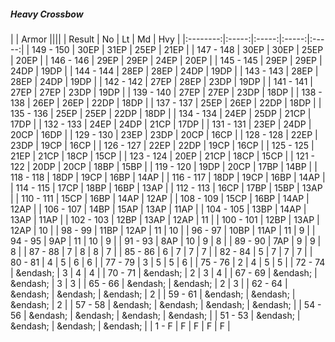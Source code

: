 ##### Heavy Crossbow

|      | Armor ||||
| Result | No | Lt | Md | Hvy |
|:--------:|:-----:|:-----:|:-----:|:-----:|
| 149 - 150 | 30EP | 31EP | 25EP | 21EP |
| 147 - 148 | 30EP | 30EP | 25EP | 20EP |
| 146 - 146 | 29EP | 29EP | 24EP | 20EP |
| 145 - 145 | 29EP | 29EP | 24DP | 19DP |
| 144 - 144 | 28EP | 28EP | 24DP | 19DP |
| 143 - 143 | 28EP | 28EP | 24DP | 19DP |
| 142 - 142 | 27EP | 28EP | 23DP | 19DP |
| 141 - 141 | 27EP | 27EP | 23DP | 19DP |
| 139 - 140 | 27EP | 27EP | 23DP | 18DP |
| 138 - 138 | 26EP | 26EP | 22DP | 18DP |
| 137 - 137 | 25EP | 26EP | 22DP | 18DP |
| 135 - 136 | 25EP | 25EP | 22DP | 18DP |
| 134 - 134 | 24EP | 25DP | 21CP | 17DP |
| 132 - 133 | 24EP | 24DP | 21CP | 17DP |
| 131 - 131 | 23EP | 24DP | 20CP | 16DP |
| 129 - 130 | 23EP | 23DP | 20CP | 16CP |
| 128 - 128 | 22EP | 23DP | 19CP | 16CP |
| 126 - 127 | 22EP | 22DP | 19CP | 16CP |
| 125 - 125 | 21EP | 21CP | 18CP | 15CP |
| 123 - 124 | 20EP | 21CP | 18CP | 15CP |
| 121 - 122 | 20DP | 20CP | 18BP | 15BP |
| 119 - 120 | 19DP | 20CP | 17BP | 14BP |
| 118 - 118 | 18DP | 19CP | 16BP | 14AP |
| 116 - 117 | 18DP | 19CP | 16BP | 14AP |
| 114 - 115 | 17CP | 18BP | 16BP | 13AP |
| 112 - 113 | 16CP | 17BP | 15BP | 13AP |
| 110 - 111 | 15CP | 16BP | 14AP | 12AP |
| 108 - 109 | 15CP | 16BP | 14AP | 12AP |
| 106 - 107 | 14BP | 15AP | 13AP | 11AP |
| 104 - 105 | 13BP | 14AP | 13AP | 11AP |
| 102 - 103 | 12BP | 13AP | 12AP | 11 |
| 100 - 101 | 12BP | 13AP | 12AP | 10 |
| 98 - 99 | 11BP | 12AP | 11 | 10 |
| 96 - 97 | 10BP | 11AP | 11 | 9 |
| 94 - 95 | 9AP | 11 | 10 | 9 |
| 91 - 93 | 8AP | 10 | 9 | 8 |
| 89 - 90 | 7AP | 9 | 9 | 8 |
| 87 - 88 | 7 | 8 | 8 | 7 |
| 85 - 86 | 6 | 7 | 7 | 7 |
| 82 - 84 | 5 | 7 | 7 | 7 |
| 80 - 81 | 4 | 5 | 6 | 6 |
| 77 - 79 | 3 | 5 | 5 | 6 |
| 75 - 76 | 2 | 4 | 5 | 5 |
| 72 - 74 | &endash;  | 3 | 4 | 4 |
| 70 - 71 | &endash;  | 2 | 3 | 4 |
| 67 - 69 | &endash;  | &endash;  | 3 | 3 |
| 65 - 66 | &endash;  | &endash;  | 2 | 3 |
| 62 - 64 | &endash;  | &endash;  | &endash;  | 2 |
| 59 - 61 | &endash;  | &endash;  | &endash;  | 2 |
| 57 - 58 | &endash;  | &endash;  | &endash;  | &endash;  |
| 54 - 56 | &endash;  | &endash;  | &endash;  | &endash;  |
| 51 - 53 | &endash;  | &endash;  | &endash;  | &endash;  |
| 1 - F | F | F | F | F |
